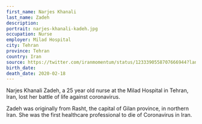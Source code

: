 ```yaml
---
first_name: Narjes Khanali
last_name: Zadeh
description: 
portrait: narjes-khanali-kadeh.jpg
occupation: Nurse
employer: Milad Hospital
city: Tehran
province: Tehran
country: Iran
source: https://twitter.com/iranmomentum/status/1233390558707666944?lang=en, https://www.facebook.com/permalink.php?, https://twitter.com/irannw/status/1232666482338779139?lang=enid=102118224771166&story_fbid=102184081431247, https://iran-hrm.com/index.php/2020/03/31/dozens-of-iranian-doctors-died-during-irans-coronavirus-crisis/
birth_date: 
death_date: 2020-02-18
---
```


Narjes Khanali Zadeh, a 25 year old nurse at the Milad Hospital in Tehran, Iran, lost her battle of life against coronavirus.

Zadeh was originally from Rasht, the capital of Gilan province, in northern Iran. She was the first healthcare professional to die of Coronavirus in Iran.